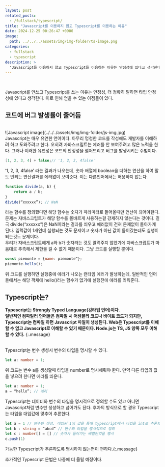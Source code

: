 ```yaml
---
layout: post
related_posts:
  - /fullstack/typescript/
title: "Javascript를 이용하지 않고 Typescript를 이용하는 이유"
date: 2024-12-25 00:26:47 +0900
image: 
  path: ../../../assets/img/img-folder/ts-image.png
categories:
  - fullstack
  - typescript
description: >
  'Javascript를 이용하지 않고 Typescript를 이용하는 이유는 안정성에 있다고 생각한다.'
---
```


<br>

Javascript를 안쓰고 Typescript를 쓰는 이유는 안정성, 더 정확히 말하면 타입 안정성에 있다고 생각한다. 이로 인해 얻을 수 있는 이점들이 있다.

## 코드에 버그 발생률이 줄어듬
<br>
![Javascript image](../../../assets/img/img-folder/js-img.jpg)
<br>Javascript는 매우 유연한 언어이다. 아무리 멍청한 코드를 작성해도 개발자를 이해하려 하고 도와주려고 한다. 오히려 자바스크립트는 에러를 안 보여주려고 많은 노력을 한다. 그러나 이러한 유연성은 코드의 안정성을 떨어뜨리고 버그를 발생시키는 주범이다.

~~~js
[1, 2, 3, 4] + false;// '1, 2, 3, 4false'
~~~

‘1, 2, 3, 4false’ 라는 결과가 나오는데, 숫자 배열에 boolean을 더하는 연산을 하여 말도 안되는 연산결과를 에러없이 보여준다. 이는 다른언어에서는 허용하지 않는다.

~~~js
function divide(a, b) {
	return a / b;
}
divide(“xxxxxx”); // NaN
~~~
라는 함수를 정의했다면 해당 함수는 숫자가 파라미터로 들어올때만 연산이 되어야한다.<br>문제는 자바스크립트가 해당 함수를 올바르게 사용하는걸 강제하지 않는다는 것이다. 결국 divide(“xxxxxx”)은 NaN이라는 결과를 띄우고 에러없이 전혀 문제없이 돌아가게 된다. 입력값이 1개인데 실행되는 것도 문제이고 숫자가 아닌 값이 들어갔는데도 실행이 되는것도 문제이다.<br>
우리가 자바스크립트에게 a와 b가 숫자라는 것도 알려주지 않았기에 자바스크립트가 마음대로 추측해서 제한을 걸 수 없기 때문이다. 그냥 코드를 실행할 뿐이다.
~~~js
const piemonte = {name: piemonte”};
piemonte.hello();
~~~
위 코드를 실행하면 실행중에 에러가 나오는 런타임 에러가 발생하는데, 일반적인 언어들에서는 해당 객체에 hello()라는 함수가 없기에 실행전에 에러를 띄워준다.

## Typescript는?

**Typescript는 Strongly Typed Language(강타입 언어)이다. <br> 일반적인 컴파일러 언어들은 컴파일 시 어셈블리 코드나 바이트 코드가 되지만, Typescript는 컴파일 하면 Javascript 파일이 생성된다. Web은 Typescript를 이해할 수 없고 Javascript로 이해할 수 있기 때문이다. Node.js는 TS, JS 양쪽 모두 이해할 수 있다.**
{:.message}

<br>
Typescript는 변수 생성시 변수의 타입을 명시할 수 있다.

~~~ts
let a: number = 1;
~~~
위 코드는 변수 a를 생성할때 타입을 number로 명시해줘야 한다. 만약 다른 타입의 값을 넣으려 한다면 에러를 띄운다.
~~~ts
let a: number = 1;
a = “hello”; // 에러
~~~

Typescript는 데이터와 변수의 타입을 명시적으로 정의할 수도 있고 아니면 Javascript처럼 변수만 생성하고 넘어가도 된다. 후자의 방식으로 할 경우 Typescript는 타입을 대입값에 맞추어 추론한다.
~~~ts
let a = 1 // 변수만 생성. 대입된 1의 값을 통해 typescript에서 타입을 int로 추론함
let b : string = “abcd” // 변수의 타입을 명시적으로 정의
let c : number[] = [] // 숫자가 들어가는 배열인것을 명시
c.push(1)
~~~
가능한 Typescript가 추론하도록 명시하지 않는편이 편하다.{:.message}

추가적인 Typescript 문법은 나중에 더 올릴 예정이다.